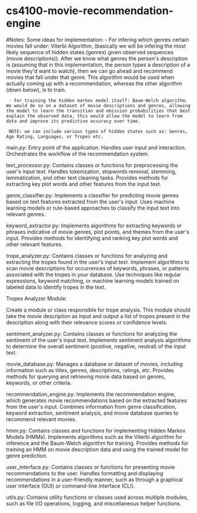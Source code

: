 # cs4100-movie-recommendation-engine

#Notes: 
    Some ideas for implementation: 
     -  For infering which genres certain movies fall under: Viterbi Algorithm, (basically we will be infering the most likely sequence of hidden states (genres) given observed sequences (movie descriptions)). After we know what genres the person's description is (assuming that in this implementation, the person types a description of a movie they'd want to watch), then we can go ahead and recommend movies that fall under that genre. This algorithm would be used when actually coming up with a recommendation, whereas the other algorithm (down below), is to train.


     - For training the hidden markov model itself: Baum-Welch algorithm. We would do so on a dataset of movie descriptions and genres, allowing the model to learn the transition and emission probabilities that best explain the observed data, this would allow the model to learn from data and improve its predictive accuracy over time.

     NOTE: we can include various types of hidden states such as: Genres, Age Rating, Languages, or Tropes etc.

main.py:
Entry point of the application.
Handles user input and interaction.
Orchestrates the workflow of the recommendation system.

text_processor.py:
Contains classes or functions for preprocessing the user's input text.
Handles tokenization, stopwords removal, stemming, lemmatization, and other text cleaning tasks.
Provides methods for extracting key plot words and other features from the input text.

genre_classifier.py:
Implements a classifier for predicting movie genres based on text features extracted from the user's input.
Uses machine learning models or rule-based approaches to classify the input text into relevant genres.

keyword_extractor.py:
Implements algorithms for extracting keywords or phrases indicative of movie genres, plot points, and themes from the user's input.
Provides methods for identifying and ranking key plot words and other relevant features.


trope_analyzer.py:
Contains classes or functions for analyzing and extracting the tropes found in the user's input text.
Implement algorithms to scan movie descriptions for occurrences of keywords, phrases, or patterns associated with the tropes in your database.
Use techniques like regular expressions, keyword matching, or machine learning models trained on labeled data to identify tropes in the text.

Tropes Analyzer Module:

Create a module or class responsible for trope analysis.
This module should take the movie description as input and output a list of tropes present in the description along with their relevance scores or confidence levels.

sentiment_analyzer.py:
Contains classes or functions for analyzing the sentiment of the user's input text.
Implements sentiment analysis algorithms to determine the overall sentiment (positive, negative, neutral) of the input text.

movie_database.py:
Manages a database or dataset of movies, including information such as titles, genres, descriptions, ratings, etc.
Provides methods for querying and retrieving movie data based on genres, keywords, or other criteria.

recommendation_engine.py:
Implements the recommendation engine, which generates movie recommendations based on the extracted features from the user's input.
Combines information from genre classification, keyword extraction, sentiment analysis, and movie database queries to recommend relevant movies.

hmm.py:
Contains classes and functions for implementing Hidden Markov Models (HMMs).
Implements algorithms such as the Viterbi algorithm for inference and the Baum-Welch algorithm for training.
Provides methods for training an HMM on movie description data and using the trained model for genre prediction.

user_interface.py:
Contains classes or functions for presenting movie recommendations to the user.
Handles formatting and displaying recommendations in a user-friendly manner, such as through a graphical user interface (GUI) or command-line interface (CLI).

utils.py:
Contains utility functions or classes used across multiple modules, such as file I/O operations, logging, and miscellaneous helper functions.
